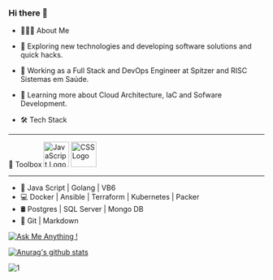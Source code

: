 ### Hi there 👋

- 👨🏻‍💻 About Me

- 🤔   Exploring new technologies and developing software solutions and quick hacks.
- 💼   Working as a Full Stack and DevOps Engineer at Spitzer and RISC Sistemas em Saúde.
- 🌱   Learning more about Cloud Architecture, IaC and Sofware Development.
- 🛠 Tech Stack
- ---

🧰 Toolbox
<img src="https://cdn.worldvectorlogo.com/logos/javascript.svg" alt="JavaScript Logo" width="50" height="50"/> <img src="https://cdn.worldvectorlogo.com/logos/css3.svg" alt="CSS Logo" width="50" height="50"/>

---

- 🚜   Java Script | Golang | VB6 
- 💻   Docker | Ansible | Terraform | Kubernetes | Packer
- 🛢   Postgres | SQL Server | Mongo DB
- 🔧   Git | Markdown

[![Ask Me Anything !](https://img.shields.io/badge/Ask%20me-anything-1abc9c.svg)](https://GitHub.com/acampagnaro/acampagnaro)

[![Anurag's github stats](https://github-readme-stats.vercel.app/api?username=acampagnaro&theme=blue-green)](https://github.com/acampagnaro/github-readme-stats)

![1](https://github-readme-stats.vercel.app/api/top-langs/?username=acampagnaro&theme=blue-green)

<!--
**acampagnaro/acampagnaro** is a ✨ _special_ ✨ repository because its `README.md` (this file) appears on your GitHub profile.

Here are some ideas to get you started:

- 🔭 I’m currently working on ...
- 🌱 I’m currently learning ...
- 👯 I’m looking to collaborate on ...
- 🤔 I’m looking for help with ...
- 💬 Ask me about ...
- 📫 How to reach me: ...
- 😄 Pronouns: ...
- ⚡ Fun fact: ...
-->

